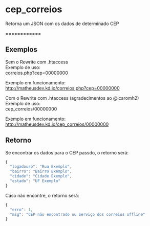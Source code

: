 cep_correios
============

Retorna um JSON com os dados de determinado CEP

============

## Exemplos ##
Sem o Rewrite com .htaccess  
Exemplo de uso:  
correios.php?cep=00000000  
  
Exemplo em funcionamento:  
http://matheusdev.kd.io/correios.php?cep=00000000  
  
Com o Rewrite com .htaccess (agradecimentos ao @icaromh2)  
Exemplo de uso:  
cep_correios/00000000  
  
Exemplo em funcionamento:  
http://matheusdev.kd.io/cep_correios/00000000  

## Retorno ##

Se encontrar os dados para o CEP passdo, o retorno será:
```javascript
{
  "logadouro": "Rua Exemplo",
  "bairro": "Bairro Exemplo",
  "cidade": "Cidade Exemplo",
  "estado": "UF Exemplo"
}
```

Caso não encontre, o retorno será:
```javascript
{
  "erro": 1,
  "msg": "CEP não encontrado ou Serviço dos correios offline"
}
```
